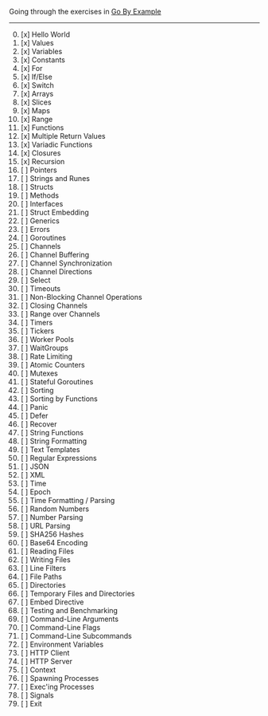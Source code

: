 Going through the exercises in [Go By Example](https://gobyexample.com/)

---

0. [x] Hello World
0. [x] Values
0. [x] Variables
0. [x] Constants
0. [x] For
0. [x] If/Else
0. [x] Switch
0. [x] Arrays
0. [x] Slices
0. [x] Maps
0. [x] Range
0. [x] Functions
0. [x] Multiple Return Values
0. [x] Variadic Functions
0. [x] Closures
0. [x] Recursion
0. [ ] Pointers
0. [ ] Strings and Runes
0. [ ] Structs
0. [ ] Methods
0. [ ] Interfaces
0. [ ] Struct Embedding
0. [ ] Generics
0. [ ] Errors
0. [ ] Goroutines
0. [ ] Channels
0. [ ] Channel Buffering
0. [ ] Channel Synchronization
0. [ ] Channel Directions
0. [ ] Select
0. [ ] Timeouts
0. [ ] Non-Blocking Channel Operations
0. [ ] Closing Channels
0. [ ] Range over Channels
0. [ ] Timers
0. [ ] Tickers
0. [ ] Worker Pools
0. [ ] WaitGroups
0. [ ] Rate Limiting
0. [ ] Atomic Counters
0. [ ] Mutexes
0. [ ] Stateful Goroutines
0. [ ] Sorting
0. [ ] Sorting by Functions
0. [ ] Panic
0. [ ] Defer
0. [ ] Recover
0. [ ] String Functions
0. [ ] String Formatting
0. [ ] Text Templates
0. [ ] Regular Expressions
0. [ ] JSON
0. [ ] XML
0. [ ] Time
0. [ ] Epoch
0. [ ] Time Formatting / Parsing
0. [ ] Random Numbers
0. [ ] Number Parsing
0. [ ] URL Parsing
0. [ ] SHA256 Hashes
0. [ ] Base64 Encoding
0. [ ] Reading Files
0. [ ] Writing Files
0. [ ] Line Filters
0. [ ] File Paths
0. [ ] Directories
0. [ ] Temporary Files and Directories
0. [ ] Embed Directive
0. [ ] Testing and Benchmarking
0. [ ] Command-Line Arguments
0. [ ] Command-Line Flags
0. [ ] Command-Line Subcommands
0. [ ] Environment Variables
0. [ ] HTTP Client
0. [ ] HTTP Server
0. [ ] Context
0. [ ] Spawning Processes
0. [ ] Exec'ing Processes
0. [ ] Signals
0. [ ] Exit
